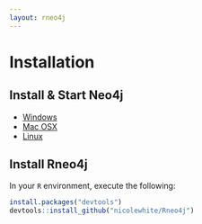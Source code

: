 ```yaml
---
layout: rneo4j
---
```

        
# Installation

## Install & Start Neo4j

* [Windows](http://docs.neo4j.org/chunked/stable/server-installation.html#windows-install)
* [Mac OSX](http://docs.neo4j.org/chunked/stable/server-installation.html#osx-install)
* [Linux](http://docs.neo4j.org/chunked/stable/server-installation.html#linux-install)

## Install Rneo4j

In your `R` environment, execute the following:

```r
install.packages("devtools")
devtools::install_github("nicolewhite/Rneo4j")
```
